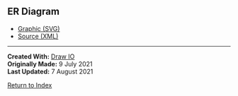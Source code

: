 ## ER Diagram

* [Graphic \(SVG\)](./wf-link-db.svg)
* [Source \(XML\)](./wf-link-db.xml)

---

**Created With:** [Draw IO](https://app.diagrams.net)  
**Originally Made:** 9 July 2021  
**Last Updated:** 7 August 2021

[Return to Index](../../readme.md)
